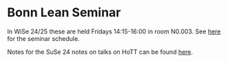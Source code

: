 # Bonn Lean Seminar

In WiSe 24/25 these are held Fridays 14:15-16:00 in room N0.003. See [here](https://florisvandoorn.com/#seminar-schedule) for the seminar schedule.

Notes for the SuSe 24 notes on talks on HoTT can be found [here](https://github.com/thchatzidiamantis/BonnHoTTSeminar).
